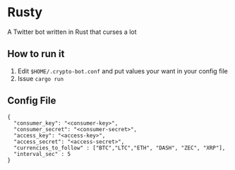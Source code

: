 # Rusty
A Twitter bot written in Rust that curses a lot

## How to run it
1. Edit ```$HOME/.crypto-bot.conf``` and put values your want in your config file
2. Issue ```cargo run```

## Config File
```
{
  "consumer_key": "<consumer-key>",
  "consumer_secret": "<consumer-secret>",
  "access_key": "<access-key>",
  "access_secret": "<access-secret>",
  "currencies_to_follow" : ["BTC","LTC","ETH", "DASH", "ZEC", "XRP"],
  "interval_sec" : 5
}
```
